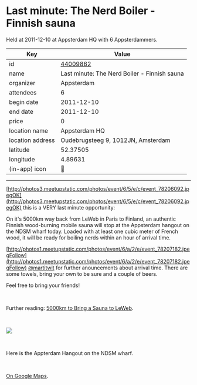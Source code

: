 # Last minute: The Nerd Boiler - Finnish sauna
Held at 2011-12-10 at Appsterdam HQ with 6 Appsterdammers.
        
|Key|Value
|---|---|
|id|[44009862](https://www.meetup.com/appsterdam/events/44009862/)|
|name|Last minute: The Nerd Boiler - Finnish sauna|
|organizer|Appsterdam|
|attendees|6|
|begin date|2011-12-10|
|end date|2011-12-10|
|price|0|
|location name|Appsterdam HQ|
|location address|Oudebrugsteeg 9, 1012JN, Amsterdam|
|latitude|52.37505|
|longitude|4.89631|
|(in-app) icon|🚽|

---

[http://photos3.meetupstatic.com/photos/event/6/5/e/c/event_78206092.jpegOK](http://photos3.meetupstatic.com/photos/event/6/5/e/c/event_78206092.jpegOK) this is a VERY last minute opportunity:

On it's 5000km way back from LeWeb in Paris to Finland, an authentic Finnish wood-burning mobile sauna will stop at the Appsterdam hangout on the NDSM wharf today. Loaded with at least one cubic meter of French wood, it will be ready for boiling nerds within an hour of arrival time.

[http://photos1.meetupstatic.com/photos/event/6/a/2/e/event_78207182.jpegFollow](http://photos1.meetupstatic.com/photos/event/6/a/2/e/event_78207182.jpegFollow) [@martitwit](https://twitter.com/#!/martitwit/) for further anouncements about arrival time. There are some towels, bring your own to be sure and a couple of beers. 

Feel free to bring your friends!

 

Further reading: [5000km to Bring a Sauna to LeWeb](http://travellingsalesman.mobi/entry/5000km-to-bring-a-sauna-to-le-web/).

 

<img src="http://photos1.meetupstatic.com/photos/event/6/a/2/4/event_63447172.jpeg" />

 

Here is the Appterdam Hangout on the NDSM wharf.

 

[On Google Maps](http://maps.google.com/maps/ms?msid=210568351506038211971.0004a55bb4ba84065b8f0&msa=0).


